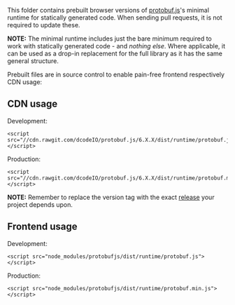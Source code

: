 This folder contains prebuilt browser versions of [protobuf.js](https://github.com/dcodeIO/protobuf.js)'s minimal runtime for statically generated code. When sending pull requests, it is not required to update these.

**NOTE:** The minimal runtime includes just the bare minimum required to work with statically generated code - and *nothing else*. Where applicable, it can be used as a drop-in replacement for the full library as it has the same general structure.

Prebuilt files are in source control to enable pain-free frontend respectively CDN usage:

CDN usage
---------

Development:
```
<script src="//cdn.rawgit.com/dcodeIO/protobuf.js/6.X.X/dist/runtime/protobuf.js"></script>
```

Production:
```
<script src="//cdn.rawgit.com/dcodeIO/protobuf.js/6.X.X/dist/runtime/protobuf.min.js"></script>
```

**NOTE:** Remember to replace the version tag with the exact [release](https://github.com/dcodeIO/protobuf.js/releases) your project depends upon.

Frontend usage
--------------

Development:
```
<script src="node_modules/protobufjs/dist/runtime/protobuf.js"></script>
```

Production:
```
<script src="node_modules/protobufjs/dist/runtime/protobuf.min.js"></script>
```
